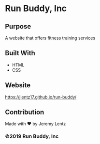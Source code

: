 # Run Buddy, Inc

## Purpose
A website that offers fitness training services

## Built With 
* HTML
* CSS

## Website 
https://jlentz17.github.io/run-buddy/

## Contribution
Made with ❤️ by Jeremy Lentz

### ©️2019 Run Buddy, Inc
